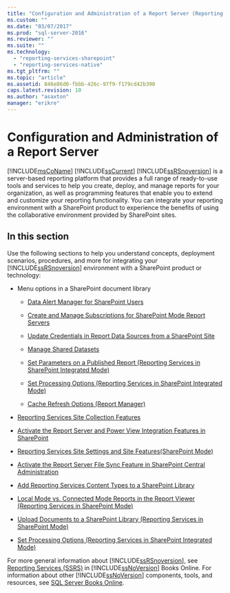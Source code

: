 ```yaml
---
title: "Configuration and Administration of a Report Server (Reporting Services SharePoint Mode) | Microsoft Docs"
ms.custom: ""
ms.date: "03/07/2017"
ms.prod: "sql-server-2016"
ms.reviewer: ""
ms.suite: ""
ms.technology: 
  - "reporting-services-sharepoint"
  - "reporting-services-native"
ms.tgt_pltfrm: ""
ms.topic: "article"
ms.assetid: 846e86d0-fbbb-426c-97f9-f179cd42b390
caps.latest.revision: 10
ms.author: "asaxton"
manager: "erikre"
---
```

# Configuration and Administration of a Report Server
  [!INCLUDE[msCoName](../../../advanced-analytics/r-services/tutorials/includes/msconame-md.md)] [!INCLUDE[ssCurrent](../../../advanced-analytics/r-services/includes/sscurrent-md.md)] [!INCLUDE[ssRSnoversion](../../../advanced-analytics/r-services/includes/ssrsnoversion-md.md)] is a server-based reporting platform that provides a full range of ready-to-use tools and services to help you create, deploy, and manage reports for your organization, as well as programming features that enable you to extend and customize your reporting functionality. You can integrate your reporting environment with a SharePoint product to experience the benefits of using the collaborative environment provided by SharePoint sites.  
  
## In this section  
 Use the following sections to help you understand concepts, deployment scenarios, procedures, and more for integrating your [!INCLUDE[ssRSnoversion](../../../advanced-analytics/r-services/includes/ssrsnoversion-md.md)] environment with a SharePoint product or technology:  
  
-   Menu options in a SharePoint document library  
  
    -   [Data Alert Manager for SharePoint Users](../../../reporting-services/data-alert-manager-for-sharepoint-users.md)  
  
    -   [Create and Manage Subscriptions for SharePoint Mode Report Servers](../../../reporting-services/subscriptions/create-and-manage-subscriptions-for-sharepoint-mode-report-servers.md)  
  
    -   [Update Credentials in Report Data Sources from a SharePoint Site](../../../reporting-services/report-data/update-credentials-in-report-data-sources-from-a-sharepoint-site.md)  
  
    -   [Manage Shared Datasets](../../../reporting-services/report-data/manage-shared-datasets.md)  
  
    -   [Set Parameters on a Published Report &#40;Reporting Services in SharePoint Integrated Mode&#41;](../../../reporting-services/report-design/set-parameters-on-a-published-report-sharepoint-integrated-mode.md)  
  
    -   [Set Processing Options &#40;Reporting Services in SharePoint Integrated Mode&#41;](../../../reporting-services/report-server/sharepoint/set-processing-options-reporting-services-in-sharepoint-integrated-mode.md)  
  
    -   [Cache Refresh Options &#40;Report Manager&#41;](http://msdn.microsoft.com/library/227da40c-6bd2-48ec-aa9c-50ce6c1ca3a6)  
  
-   [Reporting Services Site Collection Features](../../../reporting-services/report-server/sharepoint/site-collection-features-reporting-services.md)  
  
-   [Activate the Report Server and Power View Integration Features in SharePoint](../../../reporting-services/report-server/sharepoint/site-collection-features-report-server-and-power-view.md)  
  
-   [Reporting Services Site Settings and Site Features&#40;SharePoint Mode&#41;](../../../reporting-services/report-server/sharepoint/site-settings-and-features-reporting-services.md)  
  
-   [Activate the Report Server File Sync Feature in SharePoint Central Administration](../../../reporting-services/report-server/sharepoint/activate-the-report-server-file-sync-feature-in-sharepoint-ca.md)  
  
-   [Add Reporting Services Content Types to a SharePoint Library](../../../reporting-services/report-server/sharepoint/add-reporting-services-content-types-to-a-sharepoint-library.md)  
  
-   [Local Mode vs. Connected Mode Reports in the Report Viewer &#40;Reporting Services in SharePoint Mode&#41;](../../../reporting-services/report-server/sharepoint/local-mode-vs.-connected-mode-reports-in-the-report-viewer.md)  
  
-   [Upload Documents to a SharePoint Library &#40;Reporting Services in SharePoint Mode&#41;](../../../reporting-services/report-server/sharepoint/upload-documents-to-a-sharepoint-library-reporting-services-in-sharepoint-mode.md)  
  
-   [Set Processing Options &#40;Reporting Services in SharePoint Integrated Mode&#41;](../../../reporting-services/report-server/sharepoint/set-processing-options-reporting-services-in-sharepoint-integrated-mode.md)  
  
 For more general information about [!INCLUDE[ssRSnoversion](../../../advanced-analytics/r-services/includes/ssrsnoversion-md.md)], see [Reporting Services &#40;SSRS&#41;](../../../reporting-services/b8d18d3d-9db0-43e7-8286-7b46cc3a37ed.md) in [!INCLUDE[ssNoVersion](../../../advanced-analytics/r-services/includes/ssnoversion-md.md)] Books Online. For information about other [!INCLUDE[ssNoVersion](../../../advanced-analytics/r-services/includes/ssnoversion-md.md)] components, tools, and resources, see [SQL Server Books Online](../../../sql-server/sql-server-technical-documentation.md).  
  
  